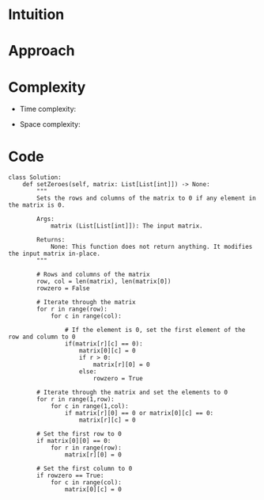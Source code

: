 # Intuition

<!-- Describe your first thoughts on how to solve this problem. -->

# Approach

<!-- Describe your approach to solving the problem. -->

# Complexity

- Time complexity:
<!-- Add your time complexity here, e.g. $$O(n)$$ -->

- Space complexity:
<!-- Add your space complexity here, e.g. $$O(n)$$ -->

# Code

```
class Solution:
    def setZeroes(self, matrix: List[List[int]]) -> None:
        """
        Sets the rows and columns of the matrix to 0 if any element in the matrix is 0.

        Args:
            matrix (List[List[int]]): The input matrix.

        Returns:
            None: This function does not return anything. It modifies the input matrix in-place.
        """

        # Rows and columns of the matrix
        row, col = len(matrix), len(matrix[0])
        rowzero = False

        # Iterate through the matrix
        for r in range(row):
            for c in range(col):

                # If the element is 0, set the first element of the row and column to 0
                if(matrix[r][c] == 0):
                    matrix[0][c] = 0
                    if r > 0:
                        matrix[r][0] = 0
                    else:
                        rowzero = True

        # Iterate through the matrix and set the elements to 0
        for r in range(1,row):
            for c in range(1,col):
                if matrix[r][0] == 0 or matrix[0][c] == 0:
                    matrix[r][c] = 0

        # Set the first row to 0
        if matrix[0][0] == 0:
            for r in range(row):
                matrix[r][0] = 0

        # Set the first column to 0
        if rowzero == True:
            for c in range(col):
                matrix[0][c] = 0
```
